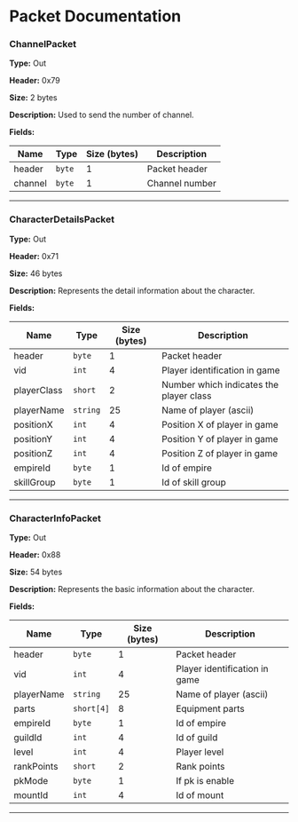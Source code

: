 # Packet Documentation

### ChannelPacket

**Type:** Out

**Header:** 0x79

**Size:** 2 bytes

**Description:** Used to send the number of channel.

**Fields:**

| Name        | Type       | Size (bytes)   | Description               |
|-------------|------------|----------------|---------------------------|
| header | `byte` | 1 | Packet header |
| channel | `byte` | 1 | Channel number |

---

### CharacterDetailsPacket

**Type:** Out

**Header:** 0x71

**Size:** 46 bytes

**Description:** Represents the detail information about the character.

**Fields:**

| Name        | Type       | Size (bytes)   | Description               |
|-------------|------------|----------------|---------------------------|
| header | `byte` | 1 | Packet header |
| vid | `int` | 4 | Player identification in game |
| playerClass | `short` | 2 | Number which indicates the player class |
| playerName | `string` | 25 | Name of player (ascii) |
| positionX | `int` | 4 | Position X of player in game |
| positionY | `int` | 4 | Position Y of player in game |
| positionZ | `int` | 4 | Position Z of player in game |
| empireId | `byte` | 1 | Id of empire |
| skillGroup | `byte` | 1 | Id of skill group |

---

### CharacterInfoPacket

**Type:** Out

**Header:** 0x88

**Size:** 54 bytes

**Description:** Represents the basic information about the character.

**Fields:**

| Name        | Type       | Size (bytes)   | Description               |
|-------------|------------|----------------|---------------------------|
| header | `byte` | 1 | Packet header |
| vid | `int` | 4 | Player identification in game |
| playerName | `string` | 25 | Name of player (ascii) |
| parts | `short[4]` | 8 | Equipment parts |
| empireId | `byte` | 1 | Id of empire |
| guildId | `int` | 4 | Id of guild |
| level | `int` | 4 | Player level |
| rankPoints | `short` | 2 | Rank points |
| pkMode | `byte` | 1 | If pk is enable |
| mountId | `int` | 4 | Id of mount |

---

